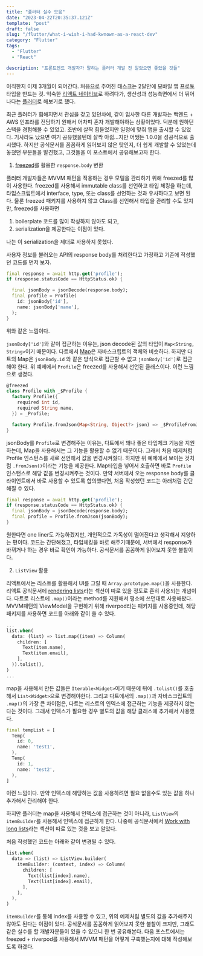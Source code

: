 ```yaml
---
title: "플러터 실수 모음"
date: "2023-04-22T20:35:37.121Z"
template: "post"
draft: false
slug: "/flutter/what-i-wish-i-had-kwnown-as-a-react-dev"
category: "Flutter"
tags:
  - "Flutter"
  - "React"

description: "프론트엔드 개발자가 말하는 플러터 개발 전 알았으면 좋았을 것들"
---
```


이직한지 이제 3개월이 되어간다. 처음으로 주어진 태스크는 2달안에 모바일 앱 프로토타입을 만드는 것. 익숙한 [리액트 네이티브](https://reactnative.dev/)로 하려다가, 생산성과 성능측면에서 더 뛰어나다는 [플러터](https://docs.flutter.dev/get-started/install?gclid=Cj0KCQjwi46iBhDyARIsAE3nVrZ-ksZNHCw_ZVggI5uBngEO3YTD9pIYNGaahA1M7sb13Mo8rra63QcaAkhcEALw_wcB&gclsrc=aw.ds)로 해보기로 했다. 

최근 플러터가 힙해지면서 관심을 갖고 있던차에, 같이 입사한 다른 개발자는 백엔드 + AWS 인프라를 전담하기 원해서 어차피 혼자 개발해야하는 상황이었다. 덕분에 원하던 스택을 경험해볼 수 있었고. 초반에 살짝 힘들었지만 일정에 맞춰 앱을 출시할 수 있었다. 기사라도 났으면 여기 공유했을텐데 살짝 아쉽...지만 어쨌든 1.0.0을 성공적으로 출시했다. 하지만 공식문서를 꼼꼼하게 읽어보지 않은 탓인지, 더 쉽게 개발할 수 있었는데 놓쳤던 부분들을 발견했고, 그것들을 이 포스트에서 공유해보고자 한다. 

1. [freezed](https://pub.dev/packages/freezed)를 활용한 `response.body` 변환

플러터 개발자들은 MVVM 패턴을 적용하는 경우 모델을 관리하기 위해 freezed를 많이 사용한다. freezed를 사용해서 immutable class를 선언하고 타입 체킹을 하는데, 타입스크립트에서 interface, type, 또는 class를 선언하는 것과 유사하다고 보면 된다. 물론 freezed 패키지를 사용하지 않고 Class를 선언해서 타입을 관리할 수도 있지만, freezed를 사용하면 

1. boilerplate 코드를 많이 작성하지 않아도 되고, 
2. serialization을 제공한다는 이점이 있다. 

나는 이 serialization을 제대로 사용하지 못했다. 

사용자 정보를 불러오는 API의 response body를 처리한다고 가정하고 기존에 작성했던 코드를 먼저 보자. 

```dart
final response = await http.get('profile'); 
if (response.statusCode == HttpStatus.ok) {

  final jsonBody = jsonDecode(response.body);
  final profile = Profile(
    id: jsonBody['id'],
    name: jsonBody['name'],
  );
}
```

위와 같은 느낌이다. 

`jsonBody['id']`와 같이 접근하는 이유는, json decode된 값의 타입이 `Map<String, String>`이기 때문이다. 다트에서 [Map](https://api.dart.dev/be/180791/dart-core/Map-class.html)은 자바스크립트의 객체와 비슷하다. 하지만 다트의 Map은 `jsonBody.id` 와 같은 방식으로 접근할 수 없고 `jsonBody['id']`로 접근해야 한다. 위 예제에서 `Profile`은 freezed를 사용해서 선언된 클래스이다. 이런 느낌으로 생겼다. 

```dart
@freezed
class Profile with _$Profile {
  factory Profile({
    required int id,
    required String name,
  }) = _Profile;

  factory Profile.fromJson(Map<String, Object?> json) => _$ProfileFromJson(json);
}
```

jsonBody를 `Profile`로 변경해주는 이유는, 다트에서 꽤나 좋은 타입체크 기능을 지원하는데, Map을 사용해서는 그 기능을 활용할 수 없기 때문이다. 그래서 처음 예제처럼 Profile 인스턴스를 새로 선언해서 값을 변경시켜줬다. 하지만 위 예제에서 보이는 것처럼 `.fromJson()`이라는 기능을 제공한다. Map타입을 넣어서 호출하면 바로 `Profile` 인스턴스로 해당 값을 변경시켜주는 것이다. 만약 서버에서 오는 response body를 클라이언트에서 바로 사용할 수 있도록 합의했다면, 처음 작성했던 코드는 아래처럼 간단해질 수 있다. 

```dart
final response = await http.get('profile'); 
if (response.statusCode == HttpStatus.ok) {
  final jsonBody = jsonDecode(response.body);
  final profile = Profile.fromJson(jsonBody);
}
```

원한다면 one liner도 가능하겠지만, 개인적으로 가독성이 떨어진다고 생각해서 지양하는 편이다. 코드는 간단해졌고, 타입체킹을 바로 해주기때문에, 서버에서 response가 바뀌거나 하는 경우 바로 확인이 가능하다. 공식문서를 꼼꼼하게 읽어보지 못한 불찰이다. 

2. `ListView` 활용

리액트에서는 리스트를 활용해서 UI를 그릴 때 `Array.prototype.map()`을 사용한다. 리액트 공식문서에 [rendering lists](https://react.dev/learn/rendering-lists)라는 섹션이 따로 있을 정도로 흔히 사용되는 개념이다. 다트로 리스트에 `.map()`이라는 method를 지원해서 평소에 쓰던대로 사용해봤다. MVVM패턴의 ViewModel을 구현하기 위해 riverpod라는 패키지를 사용중인데, 해당 패키지를 사용하면 코드를 아래와 같이 쓸 수 있다. 

```dart
...
list.when(
  data: (list) => list.map((item) => Column(
    children: [
      Text(item.name), 
      Text(item.email),
    ],
  )).tolist(),
)
...
```

map을 사용해서 만든 값들은 `Iterable<Widget>`이기 때문에 뒤에 `.tolist()`를 호출해서 `List<Widget>`으로 변경해야한다. 그리고 다트에서의 `.map()`과 자바스크립트의 `.map()`의 가장 큰 차이점은, 다트는 리스트의 인덱스에 접근하는 기능을 제공하지 않는다는 것이다. 그래서 인덱스가 필요한 경우 별도의 값을 해당 클래스에 추가해서 사용했다. 

```dart
final tempList = [
  Temp(
    id: 0,
    name: 'test1',
  ),
  Temp(
    id: 1,
    name: 'test2',
  ),
]
```

이런 느낌이다. 만약 인덱스에 해당하는 값을 사용하려면 필요 없을수도 있는 값을 하나 추가해서 관리해야 한다. 

하지만 플러터는 map을 사용해서 인덱스에 접근하는 것이 아니라, `ListView`의 `itemBuilder`를 사용해서 인덱스에 접근하게 한다. 나중에 공식문서에서 [Work with long lists](https://docs.flutter.dev/cookbook/lists/long-lists)라는 섹션이 따로 있는 것을 보고 알았다. 

처음 작성했던 코드는 아래와 같이 변경될 수 있다. 

```dart
list.when(
  data => (list) => ListView.builder(
    itemBuilder: (context, index) => Column(
      children: [
        Text(list[index].name),
        Text(list[index].email),
      ],
    ),
  ),
)
```

`itemBuilder`를 통해 index를 사용할 수 있고, 위의 예제처럼 별도의 값을 추가해주지 않아도 된다는 이점이 있다. 공식문서를 꼼꼼하게 읽어보지 못한 불찰이 크지만, 그래도 같은 실수를 할 개발자분들이 있을 수 있으니 한 번 공유해본다. 다음 포스트에서는 freezed + riverpod를 사용해서 MVVM 패턴을 어떻게 구축했는지에 대해 작성해보도록 하겠다. 
